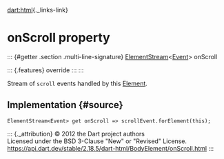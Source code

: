 [dart:html](../../dart-html/dart-html-library){._links-link}

onScroll property
=================

::: {#getter .section .multi-line-signature}
[ElementStream](../elementstream-class)\<[Event](../event-class)\>
onScroll

::: {.features}
override
:::
:::

Stream of `scroll` events handled by this [Element](../element-class).

Implementation {#source}
--------------

``` {.language-dart data-language="dart"}
ElementStream<Event> get onScroll => scrollEvent.forElement(this);
```

::: {._attribution}
© 2012 the Dart project authors\
Licensed under the BSD 3-Clause \"New\" or \"Revised\" License.\
<https://api.dart.dev/stable/2.18.5/dart-html/BodyElement/onScroll.html>
:::
